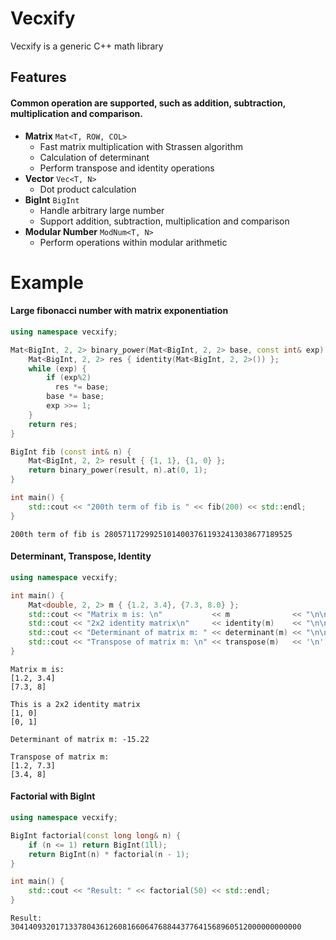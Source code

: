 # Vecxify
Vecxify is a generic C++ math library

## Features
#### Common operation are supported, such as addition, subtraction, multiplication and comparison.
- **Matrix**     ```Mat<T, ROW, COL>```
  - Fast matrix multiplication with Strassen algorithm
  - Calculation of determinant
  - Perform transpose and identity operations
- **Vector** ```Vec<T, N>```
  - Dot product calculation
- **BigInt** ```BigInt```
  - Handle arbitrary large number
  - Support addition, subtraction, multiplication and comparison
- **Modular Number** ```ModNum<T, N>```
  - Perform operations within modular arithmetic


# Example 
#### Large fibonacci number with matrix exponentiation
```cpp
using namespace vecxify;

Mat<BigInt, 2, 2> binary_power(Mat<BigInt, 2, 2> base, const int& exp) {
    Mat<BigInt, 2, 2> res { identity(Mat<BigInt, 2, 2>()) };
    while (exp) {
        if (exp%2)
          res *= base;
        base *= base;
        exp >>= 1;
    }
    return res;
}

BigInt fib (const int& n) {
    Mat<BigInt, 2, 2> result { {1, 1}, {1, 0} };
    return binary_power(result, n).at(0, 1);
}

int main() {
    std::cout << "200th term of fib is " << fib(200) << std::endl;
}
```
```
200th term of fib is 280571172992510140037611932413038677189525
```
#### Determinant, Transpose, Identity
```cpp
using namespace vecxify;

int main() {
    Mat<double, 2, 2> m { {1.2, 3.4}, {7.3, 8.0} };
    std::cout << "Matrix m is: \n"           << m              << "\n\n";
    std::cout << "2x2 identity matrix\n"     << identity(m)    << "\n\n";
    std::cout << "Determinant of matrix m: " << determinant(m) << "\n\n";
    std::cout << "Transpose of matrix m: \n" << transpose(m)   << '\n';
}
```
```
Matrix m is:
[1.2, 3.4]
[7.3, 8]

This is a 2x2 identity matrix
[1, 0]
[0, 1]

Determinant of matrix m: -15.22

Transpose of matrix m: 
[1.2, 7.3]
[3.4, 8]
```
#### Factorial with BigInt
```cpp
using namespace vecxify;

BigInt factorial(const long long& n) {
    if (n <= 1) return BigInt(1ll);
    return BigInt(n) * factorial(n - 1);
}

int main() {
    std::cout << "Result: " << factorial(50) << std::endl;
}
```
```
Result: 30414093201713378043612608166064768844377641568960512000000000000
```
